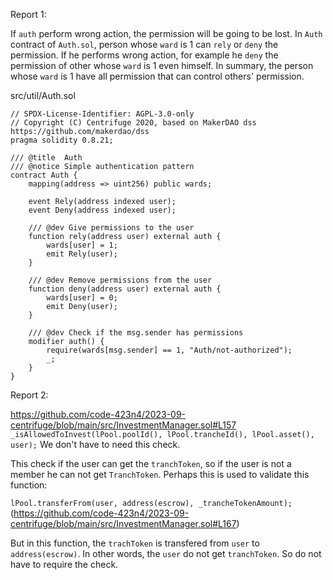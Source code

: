 Report 1:

If `auth` perform wrong action, the permission will be going to be lost.
In `Auth` contract of `Auth.sol`, person whose `ward` is 1 can `rely` or `deny` the permission. If he performs wrong action, for example he `deny` the permission of other whose `ward` is 1 even himself.
In summary, the person whose `ward` is 1 have all permission that can control others' permission.

src/util/Auth.sol
```
// SPDX-License-Identifier: AGPL-3.0-only
// Copyright (C) Centrifuge 2020, based on MakerDAO dss https://github.com/makerdao/dss
pragma solidity 0.8.21;

/// @title  Auth
/// @notice Simple authentication pattern
contract Auth {
    mapping(address => uint256) public wards;

    event Rely(address indexed user);
    event Deny(address indexed user);

    /// @dev Give permissions to the user
    function rely(address user) external auth {
        wards[user] = 1;
        emit Rely(user);
    }

    /// @dev Remove permissions from the user
    function deny(address user) external auth {
        wards[user] = 0;
        emit Deny(user);
    }

    /// @dev Check if the msg.sender has permissions
    modifier auth() {
        require(wards[msg.sender] == 1, "Auth/not-authorized");
        _;
    }
}
```

Report 2:

https://github.com/code-423n4/2023-09-centrifuge/blob/main/src/InvestmentManager.sol#L157
`_isAllowedToInvest(lPool.poolId(), lPool.trancheId(), lPool.asset(), user);`
We don't have to need this check.

This check if the user can get the `tranchToken`, so if the user is not a member he can not get `TranchToken`.
Perhaps this is used to validate this function:

`lPool.transferFrom(user, address(escrow), _trancheTokenAmount);` (https://github.com/code-423n4/2023-09-centrifuge/blob/main/src/InvestmentManager.sol#L167)

But in this function, the `trachToken` is transfered from `user` to `address(escrow)`. In other words, the `user` do not get `tranchToken`. So do not have to require the check.